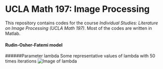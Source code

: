 # UCLA Math 197: Image Processing
This repository contains codes for the course *Individual Studies: Literature on Image Processing (UCLA Math 197)*. Most of the codes are written in Matlab.

#### Rudin-Osher-Fatemi model

######Parameter lambda
Some representative values of lambda with 50 times iterations
![Image of lambda](https://github.com/iseliget/image_processing/blob/master/lambda_plots.bmp)
